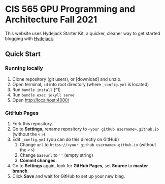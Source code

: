 # CIS 565 GPU Programming and Architecture Fall 2021

This website uses Hydejack Starter Kit, a quicker, cleaner way to get started blogging with [Hydejack](https://hydejack.com/).

## Quick Start

### Running locally

1. Clone repository (git users), or [download] and unzip.
2. Open terminal, `cd` into root directory (where `_config.yml` is located)
3. Run `bundle install` [^1]
4. Run `bundle exec jekyll serve`
5. Open <http://localhost:4000/>

### GitHub Pages

1. Fork this repository.
2. Go to **Settings**, rename repository to `<your github username>.github.io` (without the `<` `>`)
3. Edit `_config.yml` (you can do this directly on GitHub)
    1. Change `url` to `https://<your github username>.github.io` (without the `<` `>`)
    2. Change `baseurl` to `''` (empty string)
    3. **Commit changes**.
4. Go to **Settings** again, look for **GitHub Pages**, set **Source** to **master branch**.
5. Click **Save** and wait for GitHub to set up your new blag.
